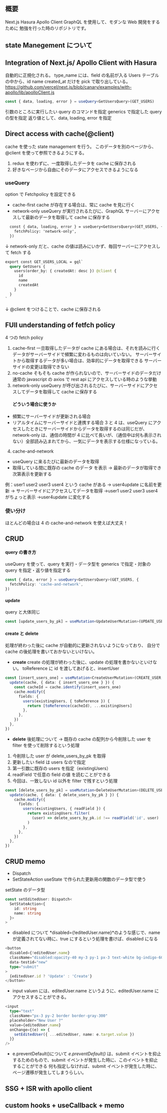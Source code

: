 ## 概要

Next.js Hasura Apollo Client GraphQL を使用して、モダンな Web 開発をするために
勉強を行った時のリポジトリです。

## state Manegement について

## Integration of Next.js/ Apollo Client with Hasura

自動的に正規化される。
type_name には、field の名前が入る
Users テーブルの中から、id name created_at だけを pick で取り出している。
https://github.com/vercel/next.js/blob/canary/examples/with-apollo/lib/apolloClient.js

```typescript
const { data, loading, error } = useQuery<GetUsersQuery>(GET_USERS)
```

引数のところに実行したい query のコマンドを指定
generics で指定した query の型を指定
返り値として、data, loading, error を指定

## Direct access with cache(@client)

cache を使った state management を行う。
このデータを別のページから、@client を使って参照できるようにする。

1. redux を使わずに、一度取得したデータを cache に保存される
2. 好きなページから自由にそのデータにアクセスできるようになる

### useQuery

option で Fetchpolicy を設定できる

- cache-first
  cache が存在する場合は、常に cache を見に行く
- network-only
  useQuery が実行されるたびに、GraphQL サーバーにアクセスして最新のデータを取得して cache に保存する

```graphql
  const { data, loading, error } = useQuery<GetUsersQuery>(GET_USERS, {
    fetchPolicy: 'network-only',
  })
```

↓
network-only だと、cache の値は読みにいかず、毎回サーバーにアクセスして fetch する

```graphql
export const GET_USERS_LOCAL = gql`
  query GetUsers {
    users(order_by: { createdAt: desc }) @client {
      id
      name
      createdAt
    }
  }
`
```

↓
@client をつけることで、cache に保存される

## FUll understanding of fetfch policy

4 つの fetch policy

1. cache-first
   一旦取得したデータが cache にある場合は、それを読みに行く
   データがサーバーサイドで頻繁に変わるものは向いていない。
   サーバーサイトから取得するデータが多い場合は、効率的にデータを取得できる
   サーバーサイドの変更は取得できない
2. no-cache
   そもそも cache が作られないので、サーバーサイドのデータだけ
   通常の javascript の axios で rest api にアクセスしている時のような挙動
3. network-only
   useQuery が呼び出されるたびに、サーバーサイドにアクセスしてデータを取得して cache に保存する
   #### どういう場合に使うか

- 頻繁にサーバーサイドが更新される場合
- リアルタイムにサーバーサイドと連携する場合
  3 と 4 は、useQuery にアクセスしたときにサーバーサイドからデータを取得するのは同じだが、
  network-only は、通信の時間が 4 に比べて長いが、（通信中は何も表示されない）全部読み込まれてから、一気にデータを表示する仕様になっている。

4. cache-and-network

- useQuery に来るたびに最新のデータを取得
- 取得している間に既存の cache のデータ を表示 → 最新のデータが取得でき次第表示を更新する

例：user1 user2 user3 user4 という cache がある
→ user4update に名前を更新
→ サーバーサイドにアクセスしてデータを取得
→user1 user2 user3 user4 がちょっと表示 →user4update に変化する

### 使い分け

ほとんどの場合は 4 の cache-and-network を使えば大丈夫！

## CRUD

#### query の書き方

useQuery を使って、query を実行・データ型を generics で指定・対象の query を指定・返り値を指定する

```typescript
const { data, error } = useQuery<GetUsersQuery>(GET_USERS, {
  fetchPolicy: 'cache-and-network',
})
```

#### update

query と大体同じ

```typescript
const [update_users_by_pk] = useMutation<UpdateUserMutation>(UPDATE_USER)
```

#### create と delete

処理が終わった後に cache が自動的に更新されないようになっており、
自分で cache の後処理を書いておかないといけない。

- **create**
  create の処理が終わった後に、update の処理を書かないといけない。
  toReference に id を渡してあげると、insertUser

```typescript
const [insert_users_one] = useMutation<CreateUserMutation>(CREATE_USER, {
  update(cache, { data: { insert_users_one } }) {
    const cacheId = cache.identify(insert_users_one)
    cache.modify({
      fields: {
        users(existingUsers, { toReference }) {
          return [toReference(cacheId), ...existingUsers]
        },
      },
    })
  },
})
```

- **delete**
  後処理について
  → 既存の cache の配列から今削除した user を filter を使って削除するという処理

1. 今削除した user が delete_users_by_pk を取得
2. 更新したい field は users なので指定
3. 第一引数に既存の users を指定（existingUsers）
4. readField で任意の field の値 を読むことができる
5. 今回は、一致しない id 以外を filter で残すという処理

```typescript
const [delete_users_by_pk] = useMutation<DeleteUserMutation>(DELETE_USER, {
  update(cache, { data: { delete_users_by_pk } }) {
    cache.modify({
      fields: {
        users(existingUsers, { readField }) {
          return existingUsers.filter(
            (user) => delete_users_by_pk.id !== readField('id', user)
          )
        },
      },
    })
  },
})
```

## CRUD memo

- Dispatch
- SetStateAction
  useState で作られた更新用の関数のデータ型で使う

setState のデータ型

```typescript
const setEditedUser: Dispatch<
  SetStateAction<{
    id: string
    name: string
  }>
>
```

- disabled について
  *disabled={!editedUser.name}*のような感じで、name が定義されてない時に、true にするという処理を書けば、disabled になる

```typescript
<button
  disabled={!editedUser.name}
  className="disabled:opacity-40 my-3 py-1 px-3 text-white bg-indigo-600 hover:bg-indigo-700 rounded-2xl focus:outline-none"
  data-testid="new"
  type="submit"
>
  {editedUser.id ? 'Update' : 'Create'}
</button>
```

- input
  valuen には、editedUser.name というように、editedUser.name にアクセスすることができる。

```typescript
<input
  type="text"
  className="px-3 py-2 border border-gray-300"
  placeholder="New User ?"
  value={editedUser.name}
  onChange={(e) => {
    setEditedUser({ ...editedUser, name: e.target.value })
  }}
/>
```

- e.preventDefault()について
  _e.preventDefault()_ は、submit イベントを抑止するためのもので、submit イベントが発生した時に、このイベントを抑止することができる
  何も指定しなければ、submit イベントが発生した時に、ページ遷移が発生してしまうらしい。

## SSG + ISR with apollo client

## custom hooks + useCallback + memo
